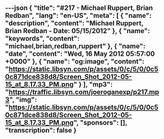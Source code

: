---json
{
  "title": "#217 - Michael Ruppert, Brian Redban",
  "lang": "en-US",
  "meta": [
    {
      "name": "description",
      "content": "Michael Ruppert, Brian Redban - Date: 05/15/2012"
    },
    {
      "name": "keywords",
      "content": "michael,brian,redban,ruppert"
    },
    {
      "name": "date",
      "content": "Wed, 16 May 2012 05:57:00 +0000"
    },
    {
      "name": "og:image",
      "content": "https://static.libsyn.com/p/assets/0/c/5/0/0c50c871dce838d8/Screen_Shot_2012-05-15_at_8.17.33_PM.png"
    }
  ],
  "mp3": "https://traffic.libsyn.com/joeroganexp/p217.mp3",
  "img": "https://static.libsyn.com/p/assets/0/c/5/0/0c50c871dce838d8/Screen_Shot_2012-05-15_at_8.17.33_PM.png",
  "sponsors": [],
  "transcription": false
}
---
<episode-header />

<timemark seconds="0" />

<transcribe-call-to-action />

<episode-footer />